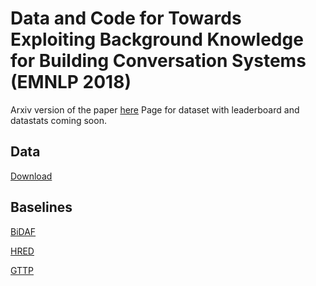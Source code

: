 # Data and Code for Towards Exploiting Background Knowledge for Building Conversation Systems (EMNLP 2018)
Arxiv version of the paper [here](https://arxiv.org/abs/1809.08205) 
Page for dataset with leaderboard and datastats coming soon.
## Data
[Download](https://drive.google.com/open?id=1xQBRDs5q_2xLOdOpbq7UeAmUM0Ht370A)
## Baselines
[BiDAF](https://github.com/nikitacs16/d_bi_att_flow)

[HRED](https://github.com/sumanbanerjee1/Code-Mixed-Dialog)

[GTTP](https://github.com/abisee/pointer-generator)
